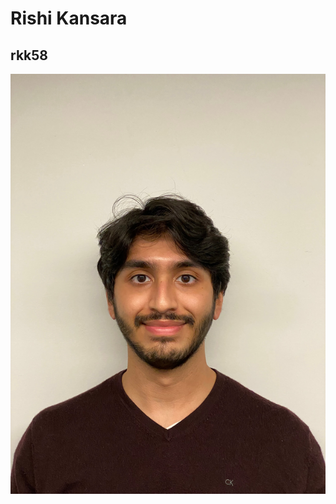 # Rishi Kansara
## rkk58

![Head Shot](https://raw.githubusercontent.com/rkansara1/rkansara1.github.io/main/headshot.png)
